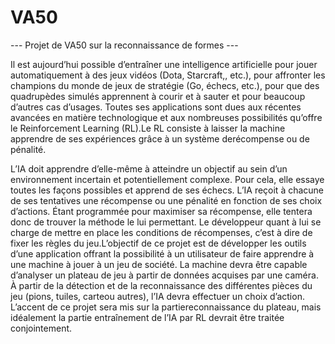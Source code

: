 # VA50

--- Projet de VA50 sur la reconnaissance de formes ---

Il   est   aujourd’hui   possible   d’entraîner   une   intelligence   artificielle   pour   jouer automatiquement à des jeux vidéos (Dota, Starcraft,, etc.), pour affronter les champions du monde de jeux de stratégie (Go, échecs, etc.), pour que des quadrupèdes simulés apprennent à courir et à sauter et pour beaucoup d’autres cas d’usages. Toutes ses applications sont dues aux récentes avancées en matière technologique et aux nombreuses possibilités qu’offre le Reinforcement Learning (RL).Le RL consiste à laisser la machine apprendre de ses expériences grâce à un système derécompense ou de pénalité.

L’IA doit apprendre d’elle-même à atteindre un objectif au sein d’un environnement incertain et potentiellement complexe. Pour cela, elle essaye toutes les façons possibles et apprend de ses échecs.
L’IA reçoit à chacune de ses tentatives une récompense ou une pénalité en fonction de ses choix d’actions.
Étant programmée pour maximiser sa récompense, elle tentera donc de trouver la méthode le lui permettant. Le développeur quant à lui se charge de mettre en place les conditions de récompenses, c’est à dire de fixer les règles du jeu.L’objectif de ce projet est de développer les outils d’une application offrant la possibilité à un utilisateur de faire apprendre à une machine à jouer à un jeu de société. La machine devra être capable d’analyser un plateau de jeu à partir de données acquises par une caméra. À partir de la détection et de la reconnaissance  des différentes pièces du jeu (pions, tuiles, carteou autres), l’IA devra effectuer un choix d’action.
L’accent de ce projet sera mis sur la partiereconnaissance du plateau, mais idéalement la partie entraînement de l’IA par RL devrait être traitée conjointement. 
